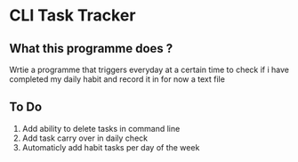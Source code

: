 
# CLI Task Tracker


## What this programme does ?

Wrtie a programme that triggers everyday at a certain time to check if i have completed my daily habit and record it in for now a text file 


## To Do

1. Add ability to delete tasks in command line
2. Add task carry over in daily check
3. Automaticly add habit tasks per day of the week